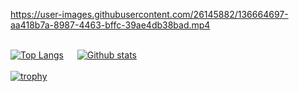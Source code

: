 https://user-images.githubusercontent.com/26145882/136664697-aa418b7a-8987-4463-bffc-39ae4db38bad.mp4

\
[![Top Langs](https://github-readme-stats.vercel.app/api/top-langs/?username=janderedev&theme=dark)](https://github.com/anuraghazra/github-readme-stats)
&emsp;
[![Github stats](https://github-readme-stats.vercel.app/api?username=janderedev&count_private=true&show_icons=true&theme=dark)](https://github.com/anuraghazra/github-readme-stats)
\
\
[![trophy](https://github-profile-trophy.vercel.app/?username=ryo-ma&theme=onedark)](https://github.com/ryo-ma/github-profile-trophy)
